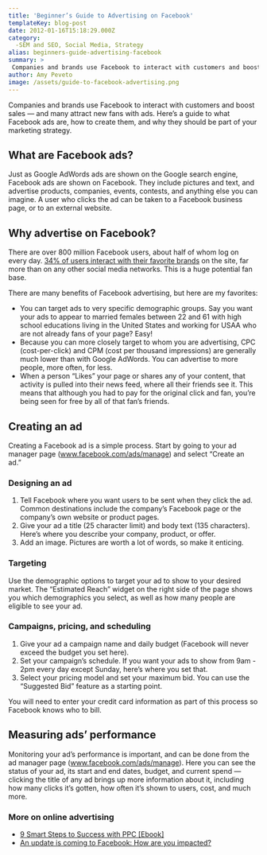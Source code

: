 ```yaml
---
title: 'Beginner’s Guide to Advertising on Facebook'
templateKey: blog-post
date: 2012-01-16T15:18:29.000Z
category: 
  -SEM and SEO, Social Media, Strategy
alias: beginners-guide-advertising-facebook
summary: > 
 Companies and brands use Facebook to interact with customers and boost sales — and many attract new fans with ads. Here’s a guide to what Facebook ads are, how to create them, and why they should be part of your marketing strategy.
author: Amy Peveto
image: /assets/guide-to-facebook-advertising.png
---
```


Companies and brands use Facebook to interact with customers and boost sales — and many attract new fans with ads. Here’s a guide to what Facebook ads are, how to create them, and why they should be part of your marketing strategy.

What are Facebook ads?
----------------------

Just as Google AdWords ads are shown on the Google search engine, Facebook ads are shown on Facebook. They include pictures and text, and advertise products, companies, events, contests, and anything else you can imagine. A user who clicks the ad can be taken to a Facebook business page, or to an external website.

Why advertise on Facebook?
--------------------------

There are over 800 million Facebook users, about half of whom log on every day. [34% of users interact with their favorite brands](http://www.socialquickstarter.com/content/103-10_facts_about_consumer_behavior_on_facebook) on the site, far more than on any other social media networks. This is a huge potential fan base.

There are many benefits of Facebook advertising, but here are my favorites:

*   You can target ads to very specific demographic groups. Say you want your ads to appear to married females between 22 and 61 with high school educations living in the United States and working for USAA who are not already fans of your page? Easy!
*   Because you can more closely target to whom you are advertising, CPC (cost-per-click) and CPM (cost per thousand impressions) are generally much lower than with Google AdWords. You can advertise to more people, more often, for less.
*   When a person “Likes” your page or shares any of your content, that activity is pulled into their news feed, where all their friends see it. This means that although you had to pay for the original click and fan, you’re being seen for free by all of that fan’s friends.

Creating an ad
--------------

Creating a Facebook ad is a simple process. Start by going to your ad manager page (www.facebook.com/ads/manage) and select “Create an ad.”

### Designing an ad

1.  Tell Facebook where you want users to be sent when they click the ad. Common destinations include the company’s Facebook page or the company’s own website or product pages.
2.  Give your ad a title (25 character limit) and body text (135 characters). Here’s where you describe your company, product, or offer.
3.  Add an image. Pictures are worth a lot of words, so make it enticing.

### Targeting

Use the demographic options to target your ad to show to your desired market. The “Estimated Reach” widget on the right side of the page shows you which demographics you select, as well as how many people are eligible to see your ad.

### Campaigns, pricing, and scheduling

1.  Give your ad a campaign name and daily budget (Facebook will never exceed the budget you set here).
2.  Set your campaign’s schedule. If you want your ads to show from 9am - 2pm every day except Sunday, here’s where you set that.
3.  Select your pricing model and set your maximum bid. You can use the “Suggested Bid” feature as a starting point.

You will need to enter your credit card information as part of this process so Facebook knows who to bill.

Measuring ads’ performance
--------------------------

Monitoring your ad’s performance is important, and can be done from the ad manager page (www.facebook.com/ads/manage). Here you can see the status of your ad, its start and end dates, budget, and current spend — clicking the title of any ad brings up more information about it, including how many clicks it’s gotten, how often it’s shown to users, cost, and much more.

### More on online advertising

*   [9 Smart Steps to Success with PPC \[Ebook\]](/blog/06/02/2011/9-smart-steps-success-ppc-whitepaper)
*   [An update is coming to Facebook: How are you impacted?](/blog/08/26/2011/update-coming-facebook-how-are-you-impacted)